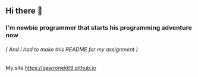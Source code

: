 ## Hi there 👋

### I'm newbie programmer that starts his programming adventure now
###### ( And I had to make this README for my assignment )
My site https://gawronek69.github.io
<!--
https://github.com/Gawronek69/FedML
https://arxiv.org/pdf/2007.13518v4.pdf
**Gawronek69/Gawronek69** is a ✨ _special_ ✨ repository because its `README.md` (this file) appears on your GitHub profile.

Here are some ideas to get you started:

- 🔭 I’m currently working on ...
- 🌱 I’m currently learning ...
- 👯 I’m looking to collaborate on ...
- 🤔 I’m looking for help with ...
- 💬 Ask me about ...
- 📫 How to reach me: ...
- 😄 Pronouns: ...
- ⚡ Fun fact: ...
-->

